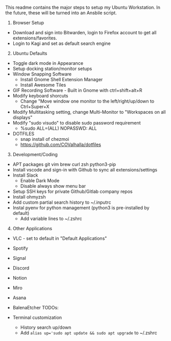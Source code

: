 This readme contains the major steps to setup my Ubuntu Workstation. In the future, these will be turned into an Ansbile script.

1. Browser Setup

- Download and sign into Bitwarden, login to Firefox account to get all extensions/favorites.
- Login to Kagi and set as default search engine

2. Ubuntu Defaults

- Toggle dark mode in Appearance
- Setup docking station/monitor setups
- Window Snapping Software
  - Install Gnome Shell Extension Manager
  - Install Awesome Tiles
- GIF Recording Software - Built in Gnome with ctrl+shift+alt+R
- Modify keyboard shorcuts
  - Change "Move window one monitor to the left/right/up/down to Ctrl+Super+X
- Modify Multitasking setting, change Multi-Monitor to "Workspaces on all displays"
- Modify "sudo visudo" to disable sudo password requirement
  - %sudo ALL=(ALL) NOPASSWD: ALL
- DOTFILES
  - snap install of chezmoi
  - https://github.com/COValhalla/dotfiles

3. Development/Coding

- APT packages
  git
  vim
  brew
  curl
  zsh
  python3-pip
- Install vscode and sign-in with Github to sync all extensions/settings
- Install Slack
  - Enable Dark Mode
  - Disable always show menu bar
- Setup SSH keys for private Github/Gitlab company repos
- Install ohmyzsh
- Add custom partial search history to ~/.inputrc
- Instal pyenv for python management (python3 is pre-installed by default)
  - Add variable lines to ~/.zshrc

4. Other Applications

- VLC - set to default in "Default Applications"
- Spotify
- Signal
- Discord
- Notion
- Miro
- Asana
- BalenaEtcher
  TODOs:

- Terminal customization
  - History search up/down
  - Add `alias up='sudo apt update && sudo apt upgrade` to ~/.zshrc
